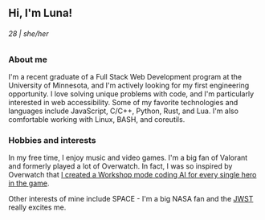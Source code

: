 ## Hi, I'm Luna!
###### 28 | she/her

### About me

I'm a recent graduate of a Full Stack Web Development program at the University of Minnesota, and I'm actively looking for my first engineering opportunity. I love solving unique problems with code, and I'm particularly interested in web accessibility. Some of my favorite technologies and languages include JavaScript, C/C++, Python, Rust, and Lua. I'm also comfortable working with Linux, BASH, and coreutils.

### Hobbies and interests

In my free time, I enjoy music and video games. I'm a big fan of Valorant and formerly played a lot of Overwatch. In fact, I was so inspired by Overwatch that [I created a Workshop mode coding AI for every single hero in the game](https://github.com/snowlune/ravensaidome).

Other interests of mine include SPACE - I'm a big NASA fan and the [JWST](https://jwst.nasa.gov/) really excites me.
